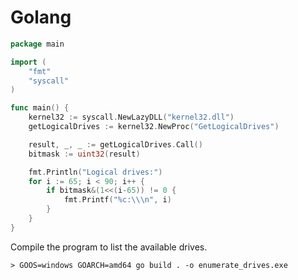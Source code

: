 # Golang

```go
package main

import (
	"fmt"
	"syscall"
)

func main() {
	kernel32 := syscall.NewLazyDLL("kernel32.dll")
	getLogicalDrives := kernel32.NewProc("GetLogicalDrives")

	result, _, _ := getLogicalDrives.Call()
	bitmask := uint32(result)

	fmt.Println("Logical drives:")
	for i := 65; i < 90; i++ {
		if bitmask&(1<<(i-65)) != 0 {
			fmt.Printf("%c:\\\n", i)
		}
	}
}
```

Compile the program to list the available drives.

```
> GOOS=windows GOARCH=amd64 go build . -o enumerate_drives.exe
```
